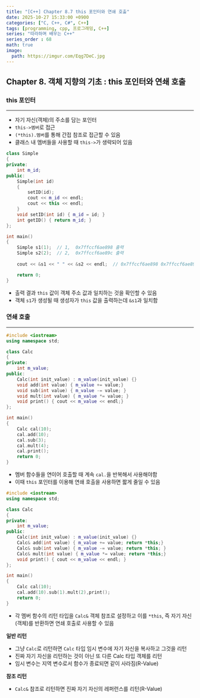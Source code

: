 ```yaml
---
title: "[C++] Chapter 8.7 this 포인터와 연쇄 호출"
date: 2025-10-27 15:33:00 +0900
categories: ["C, C++, C#", C++]
tags: [programming, cpp, 프로그래밍, C++]
series: "따라하며 배우는 C++"
series_order : 68
math: true
image:
  path: https://imgur.com/Eqg7DeC.jpg
---
```


## Chapter 8. 객체 지향의 기초 : this 포인터와 연쇄 호출

### this 포인터

---

- 자기 자신(객체)의 주소를 담는 포인터
- `this->멤버`로 접근
- `(*this).멤버`를 통해 간접 참조로 접근할 수 있음
- 클래스 내 멤버들을 사용할 때 `this->`가 생략되어 있음

```cpp
class Simple
{
private:
    int m_id;
public: 
    Simple(int id)
    {
        setID(id);
        cout << m_id << endl;
        cout << this << endl;
    }
    void setID(int id) { m_id = id; }
    int getID() { return m_id; }
};

int main()
{
    Simple s1(1);  // 1,  0x7ffccf6ae898 출력
    Simple s2(2);  // 2,  0x7ffccf6ae89c 출력
    
    cout << &s1 << " " << &s2 << endl;  // 0x7ffccf6ae898 0x7ffccf6ae89c 출력

    return 0;
}
```

- 출력 결과 `this` 값이 객체 주소 값과 일치하는 것을 확인할 수 있음
- 객체 `s1`가 생성될 때 생성자가 `this` 값을 출력하는데 `&s1`과 일치함

### 연쇄 호출

---

```cpp
#include <iostream>
using namespace std;

class Calc
{
private:
    int m_value;
public: 
    Calc(int init_value) : m_value(init_value) {}
    void add(int value) { m_value += value;}
    void sub(int value) { m_value -= value; }
    void mult(int value) { m_value *= value; }
    void print() { cout << m_value << endl;}
};

int main()
{
    Calc cal(10);
    cal.add(10);
    cal.sub(3);
    cal.mult(4);
    cal.print();
    return 0;
}
```

- 멤버 함수들을 연이어 호출할 때 계속 `cal.`을 반복해서 사용해야함
- 이때 `this` 포인터를 이용해 연쇄 호출을 사용하면 짧게 줄일 수 있음

```cpp
#include <iostream>
using namespace std;

class Calc
{
private:
    int m_value;
public: 
    Calc(int init_value) : m_value(init_value) {}
    Calc& add(int value) { m_value += value; return *this;}
    Calc& sub(int value) { m_value -= value; return *this; }
    Calc& mult(int value) { m_value *= value; return *this;}
    void print() { cout << m_value << endl; }
};

int main()
{
    Calc cal(10);
    cal.add(10).sub(1).mult(2),print();
    return 0;
}
```

- 각 멤버 함수의 리턴 타입을 `Calc&` 객체 참조로 설정하고 이를 `*this`, 즉 자기 자신(객체)를 반환하면 연쇄 호출로 사용할 수 있음

**일반 리턴**  

- 그냥 `Calc`로 리턴하면 `Calc` 타입 임시 변수에 자기 자신을 복사하고 그것을 리턴
- 진짜 자기 자신을 리턴하는 것이 아닌 또 다른 Calc 타입 객체를 리턴
- 임시 변수는 지역 변수로서 함수가 종료되면 같이 사라짐(R-Value)

**참조 리턴**  

- `Calc&` 참조로 리턴하면 진짜 자기 자신의 레퍼런스를 리턴(R-Value)
